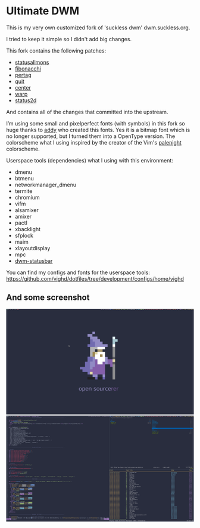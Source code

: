 # Ultimate DWM

This is my very own customized fork of 'suckless dwm' dwm.suckless.org.

I tried to keep it simple so I didn't add big changes.

This fork contains the following patches:

- [statusallmons](https://dwm.suckless.org/patches/statusallmons)
- [fibonacchi](https://dwm.suckless.org/patches/fibonacci)
- [pertag](https://dwm.suckless.org/patches/pertag)
- [quit](https://github.com/jceb/dwm-patches/blob/master/patches/restart.patch)
- [center](https://dwm.suckless.org/patches/center)
- [warp](https://dwm.suckless.org/patches/warp)
- [status2d](https://dwm.suckless.org/patches/status2d)

And contains all of the changes that committed into the upstream.

I’m using some small and pixelperfect fonts (with symbols) in this fork so huge thanks to [addy](https://github.com/addy-dclxvi/bitmap-font-collections) who created this fonts. Yes it is a bitmap font which is no longer supported, but I turned them into a OpenType version.
The colorscheme what I using inspired by the creator of the Vim's [palenight](https://github.com/drewtempelmeyer/palenight.vim) colorscheme.

Userspace tools (dependencies) what I using with this environment:

- dmenu
- btmenu
- networkmanager_dmenu
- termite
- chromium
- vifm
- alsamixer
- amixer
- pactl
- xbacklight
- sfplock
- maim
- xlayoutdisplay
- mpc
- [dwm-statusbar](https://github.com/vighd/environment-scripts/blob/master/dwm-statusbar)

You can find my configs and fonts for the userspace tools: https://github.com/vighd/dotfiles/tree/development/configs/home/vighd

## And some screenshot

![simple](./1.png "Simple")
![bloated](./2.png "Bloated")
